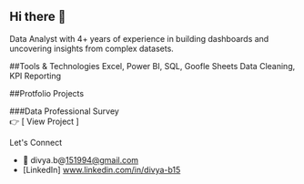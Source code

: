 ## Hi there 👋
Data Analyst with 4+ years of experience in building dashboards and uncovering insights from complex datasets.

##Tools & Technologies
Excel, Power BI, SQL, Goofle Sheets
Data Cleaning, KPI Reporting  

##Protfolio Projects

###Data Professional Survey  
👉 [ View Project ]  




Let's Connect
- 📧 divya.b@151994@gmail.com
- [LinkedIn] www.linkedin.com/in/divya-b15
